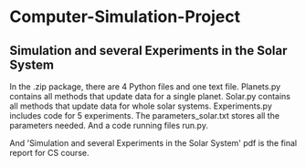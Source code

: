 # Computer-Simulation-Project
## Simulation and several Experiments in the Solar System

In the .zip package, there are 4 Python files and one text file. 
Planets.py contains all methods that update data for a single planet. 
Solar.py contains all methods that update data for whole solar systems. 
Experiments.py includes code for 5 experiments. 
The parameters_solar.txt stores all the parameters needed.
And a code running files run.py. 

And 'Simulation and several Experiments in the Solar System' pdf is the final report for CS course.
